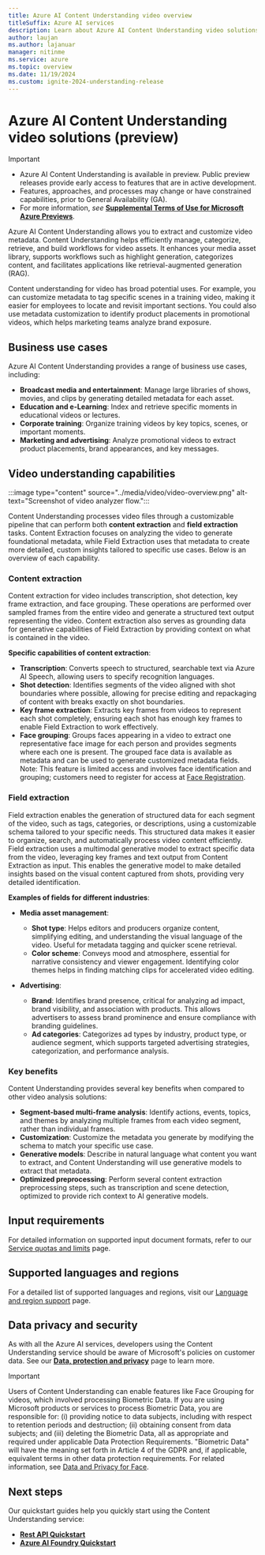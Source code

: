 ```yaml
---
title: Azure AI Content Understanding video overview
titleSuffix: Azure AI services
description: Learn about Azure AI Content Understanding video solutions.
author: laujan
ms.author: lajanuar
manager: nitinme
ms.service: azure
ms.topic: overview
ms.date: 11/19/2024
ms.custom: ignite-2024-understanding-release
---
```


# Azure AI Content Understanding video solutions (preview)

> [!IMPORTANT]
>
> * Azure AI Content Understanding is available in preview. Public preview releases provide early access to features that are in active development.
> * Features, approaches, and processes may change or have constrained capabilities, prior to General Availability (GA).
> * For more information, *see* [**Supplemental Terms of Use for Microsoft Azure Previews**](https://azure.microsoft.com/support/legal/preview-supplemental-terms).

Azure AI Content Understanding allows you to extract and customize video metadata. Content Understanding helps efficiently manage, categorize, retrieve, and build workflows for video assets. It enhances your media asset library, supports workflows such as highlight generation, categorizes content, and facilitates applications like retrieval-augmented generation (RAG). 

Content understanding for video has broad potential uses. For example, you can customize metadata to tag specific scenes in a training video, making it easier for employees to locate and revisit important sections. You could also use metadata customization to identify product placements in promotional videos, which helps marketing teams analyze brand exposure.

## Business use cases

Azure AI Content Understanding provides a range of business use cases, including:

- **Broadcast media and entertainment**: Manage large libraries of shows, movies, and clips by generating detailed metadata for each asset.
- **Education and e-Learning**: Index and retrieve specific moments in educational videos or lectures.
- **Corporate training**: Organize training videos by key topics, scenes, or important moments.
- **Marketing and advertising**: Analyze promotional videos to extract product placements, brand appearances, and key messages.

## Video understanding capabilities

:::image type="content" source="../media/video/video-overview.png" alt-text="Screenshot of video analyzer flow.":::

Content Understanding processes video files through a customizable pipeline that can perform both **content extraction** and **field extraction** tasks. Content Extraction focuses on analyzing the video to generate foundational metadata, while Field Extraction uses that metadata to create more detailed, custom insights tailored to specific use cases. Below is an overview of each capability.

### Content extraction 

Content extraction for video includes transcription, shot detection, key frame extraction, and face grouping. These operations are performed over sampled frames from the entire video and generate a structured text output representing the video. Content extraction also serves as grounding data for generative capabilities of Field Extraction by providing context on what is contained in the video.

**Specific capabilities of content extraction**:

- **Transcription**: Converts speech to structured, searchable text via Azure AI Speech, allowing users to specify recognition languages.
- **Shot detection**: Identifies segments of the video aligned with shot boundaries where possible, allowing for precise editing and repackaging of content with breaks exactly on shot boundaries.
- **Key frame extraction**: Extracts key frames from videos to represent each shot completely, ensuring each shot has enough key frames to enable Field Extraction to work effectively.
- **Face grouping**: Groups faces appearing in a video to extract one representative face image for each person and provides segments where each one is present. The grouped face data is available as metadata and can be used to generate customized metadata fields. Note: This feature is limited access and involves face identification and grouping; customers need to register for access at [Face Registration](https://aka.ms/faceregistration).

### Field extraction 

Field extraction enables the generation of structured data for each segment of the video, such as tags, categories, or descriptions, using a customizable schema tailored to your specific needs. This structured data makes it easier to organize, search, and automatically process video content efficiently. Field extraction uses a multimodal generative model to extract specific data from the video, leveraging key frames and text output from Content Extraction as input. This enables the generative model to make detailed insights based on the visual content captured from shots, providing very detailed identification.

**Examples of fields for different industries**:

- **Media asset management**:

  - **Shot type**: Helps editors and producers organize content, simplifying editing, and understanding the visual language of the video. Useful for metadata tagging and quicker scene retrieval.
  - **Color scheme**: Conveys mood and atmosphere, essential for narrative consistency and viewer engagement. Identifying color themes helps in finding matching clips for accelerated video editing.

- **Advertising**:

  - **Brand**: Identifies brand presence, critical for analyzing ad impact, brand visibility, and association with products. This allows advertisers to assess brand prominence and ensure compliance with branding guidelines.
  - **Ad categories**: Categorizes ad types by industry, product type, or audience segment, which supports targeted advertising strategies, categorization, and performance analysis.

### Key benefits

Content Understanding provides several key benefits when compared to other video analysis solutions:

- **Segment-based multi-frame analysis**: Identify actions, events, topics, and themes by analyzing multiple frames from each video segment, rather than individual frames.
- **Customization**: Customize the metadata you generate by modifying the schema to match your specific use case.
- **Generative models**: Describe in natural language what content you want to extract, and Content Understanding will use generative models to extract that metadata.
- **Optimized preprocessing**: Perform several content extraction preprocessing steps, such as transcription and scene detection, optimized to provide rich context to AI generative models.

## Input requirements
For detailed information on supported input document formats, refer to our [Service quotas and limits](../service-limits.md) page.

## Supported languages and regions
For a detailed list of supported languages and regions, visit our [Language and region support](../language-region-support.md) page.

## Data privacy and security

As with all the Azure AI services, developers using the Content Understanding service should be aware of Microsoft's policies on customer data. See our [**Data, protection and privacy**](https://www.microsoft.com/trust-center/privacy) page to learn more.

> [!IMPORTANT]
> Users of Content Understanding can enable features like Face Grouping for videos, which involved processing Biometric Data. If you are using Microsoft products or services to process Biometric Data, you are responsible for: (i) providing notice to data subjects, including with respect to retention periods and destruction; (ii) obtaining consent from data subjects; and (iii) deleting the Biometric Data, all as appropriate and required under applicable Data Protection Requirements. "Biometric Data" will have the meaning set forth in Article 4 of the GDPR and, if applicable, equivalent terms in other data protection requirements. For related information, see [Data and Privacy for Face](/legal/cognitive-services/face/data-privacy-security).

## Next steps

Our quickstart guides help you quickly start using the Content Understanding service:

* [**Rest API Quickstart**](../quickstart/use-rest-api.md)
* [**Azure AI Foundry Quickstart**](../quickstart/use-ai-foundry.md)

